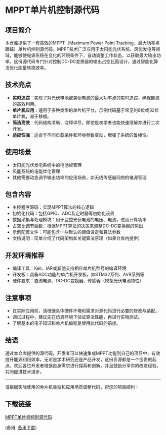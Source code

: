 # MPPT单片机控制源代码

## 项目简介

本仓库提供了一套高效的MPPT（Maximum Power Point Tracking，最大功率点跟踪）单片机控制源代码。MPPT技术广泛应用于太阳能光伏系统、风能发电等领域，能够使电源系统在变化的环境条件下，自动调整工作状态，以获取最大输出功率。这份源代码专门针对控制DC-DC变换器的输出占空比而设计，通过智能化算法优化能量转换效率。

## 技术亮点

- **实时追踪**：实现了对光伏电池或类似电源的最大功率点的实时追踪，确保能源的高效利用。
- **单片机应用**：适用于多种类型的单片机平台，示例代码基于常见的8位或32位单片机，易于移植。
- **简洁高效**：代码结构清晰，注释详尽，即使是初学者也能快速理解并进行二次开发。
- **适应性强**：适合于不同负载条件和环境参数变动，增强了系统的鲁棒性。

## 使用场景

- 太阳能光伏发电系统中的电池板管理
- 风能系统的电能优化管理
- 其他需要动态调节输出功率的应用场景，如无线传感器网络的电源管理

## 包含内容

- 主控程序源码：实现MPPT算法的核心逻辑
- 初始化代码：包括GPIO、ADC及定时器等初始化设置
- 数据采集与处理模块：用于监控光伏电池的电压、电流，进而计算功率
- 占空比调节函数：根据MPPT算法的决策来调整DC-DC变换器的输出
- 示例配置文件：可能包含一些默认的阈值设定和算法参数
- 文档说明：简单介绍了代码架构和关键算法原理（如果仓库内提供）

## 开发环境推荐

- 编译工具：Keil、IAR或其他支持相应单片机型号的编译环境
- 开发板：具备ADC功能的单片机开发板，如STM32系列、AVR系列等
- 硬件要求：直流电源、DC-DC变换器、传感器（模拟光伏电池特性）

## 注意事项

- 在实际应用前，请根据具体硬件环境和需求对源代码进行必要的修改与适配。
- 调试过程中，建议先在仿真环境下验证算法性能，再进行实物测试。
- 了解基本的电子知识和单片机编程是使用此代码的前提。

## 结语

通过本仓库提供的源代码，开发者可以快速集成MPPT功能到自己的项目中，有效提升能源利用效率。无论是学术研究还是产品开发，这份资源都是一个宝贵的起点。欢迎各位开发者根据自身需求进行探索和创新，并且鼓励分享你的改进经验，共同促进技术进步。

---

请根据实际使用的单片机类型和应用场景调整代码，祝您的项目顺利！

## 下载链接
[MPPT单片机控制源代码](https://pan.quark.cn/s/0d2ce8b8e3c4) 

(备用: [备用下载](https://pan.baidu.com/s/1-vUK8O0NKLpTXDwZa6I1Zg?pwd=1234))
